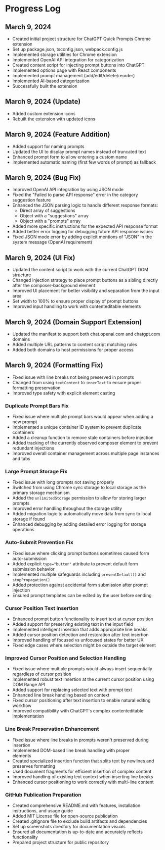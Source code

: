 # Progress Log

## March 9, 2024

- Created initial project structure for ChatGPT Quick Prompts Chrome extension
- Set up package.json, tsconfig.json, webpack.config.js
- Implemented storage utilities for Chrome extension
- Implemented OpenAI API integration for categorization
- Created content script for injecting prompt buttons into ChatGPT
- Implemented options page with React components
- Implemented prompt management (add/edit/delete/reorder)
- Implemented AI-based categorization
- Successfully built the extension

## March 9, 2024 (Update)

- Added custom extension icons
- Rebuilt the extension with updated icons

## March 9, 2024 (Feature Addition)

- Added support for naming prompts 
- Updated the UI to display prompt names instead of truncated text
- Enhanced prompt form to allow entering a custom name
- Implemented automatic naming (first few words of prompt) as fallback

## March 9, 2024 (Bug Fix)

- Improved OpenAI API integration by using JSON mode
- Fixed the "Failed to parse API response" error in the category suggestion feature
- Enhanced the JSON parsing logic to handle different response formats:
  - Direct array of suggestions
  - Object with a "suggestions" array
  - Object with a "prompts" array
- Added more specific instructions for the expected API response format
- Added better error logging for debugging future API response issues
- Fixed JSON mode error by adding explicit mentions of "JSON" in the system message (OpenAI requirement)

## March 9, 2024 (UI Fix)

- Updated the content script to work with the current ChatGPT DOM structure
- Changed injection strategy to place prompt buttons as a sibling directly after the composer-background element
- Improved UI placement for better visibility and separation from the input area
- Set width to 100% to ensure proper display of prompt buttons
- Improved input handling to work with contenteditable elements

## March 9, 2024 (Domain Support Extension)

- Updated the manifest to support both chat.openai.com and chatgpt.com domains
- Added multiple URL patterns to content script matching rules
- Added both domains to host permissions for proper access

## March 9, 2024 (Formatting Fix)

- Fixed issue with line breaks not being preserved in prompts
- Changed from using `textContent` to `innerText` to ensure proper formatting preservation
- Improved type safety with explicit element casting

### Duplicate Prompt Bars Fix
- Fixed issue where multiple prompt bars would appear when adding a new prompt
- Implemented a unique container ID system to prevent duplicate containers
- Added a cleanup function to remove stale containers before injection
- Added tracking of the currently observed composer element to prevent redundant injections
- Improved overall container management across multiple page instances and tabs 

### Large Prompt Storage Fix
- Fixed issue with long prompts not saving properly
- Switched from using Chrome sync storage to local storage as the primary storage mechanism
- Added the `unlimitedStorage` permission to allow for storing larger prompts
- Improved error handling throughout the storage utility
- Added migration logic to automatically move data from sync to local storage if found
- Enhanced debugging by adding detailed error logging for storage operations 

### Auto-Submit Prevention Fix
- Fixed issue where clicking prompt buttons sometimes caused form auto-submission
- Added explicit `type="button"` attribute to prevent default form submission behavior
- Implemented multiple safeguards including `preventDefault()` and `stopPropagation()`
- Added protection against accidental form submission after prompt injection
- Ensured prompt templates can be edited by the user before sending 

### Cursor Position Text Insertion
- Enhanced prompt button functionality to insert text at cursor position
- Added support for preserving existing text in the input field
- Implemented intelligent insertion that adds appropriate line breaks
- Added cursor position detection and restoration after text insertion
- Improved handling of focused vs unfocused states for better UX
- Fixed edge cases where selection might be outside the target element

### Improved Cursor Position and Selection Handling
- Fixed issue where multiple prompts would always insert sequentially regardless of cursor position
- Implemented robust text insertion at the current cursor position using DOM Range API
- Added support for replacing selected text with prompt text
- Enhanced line break handling based on context
- Fixed cursor positioning after text insertion to enable natural editing workflow
- Improved compatibility with ChatGPT's complex contenteditable implementation

### Line Break Preservation Enhancement
- Fixed issue where line breaks in prompts weren't preserved during insertion
- Implemented DOM-based line break handling with proper <br> elements
- Created specialized insertion function that splits text by newlines and preserves formatting
- Used document fragments for efficient insertion of complex content
- Improved handling of existing text context when inserting line breaks
- Enhanced cursor positioning to work correctly with multi-line content 

### GitHub Publication Preparation
- Created comprehensive README.md with features, installation instructions, and usage guide
- Added MIT License file for open-source publication
- Created .gitignore file to exclude build artifacts and dependencies
- Set up screenshots directory for documentation visuals
- Ensured all documentation is up-to-date and accurately reflects functionality
- Prepared project structure for public repository 